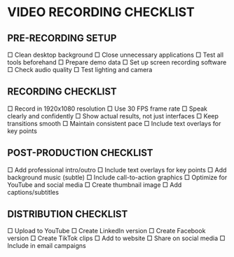 
# VIDEO RECORDING CHECKLIST

## PRE-RECORDING SETUP
□ Clean desktop background
□ Close unnecessary applications
□ Test all tools beforehand
□ Prepare demo data
□ Set up screen recording software
□ Check audio quality
□ Test lighting and camera

## RECORDING CHECKLIST
□ Record in 1920x1080 resolution
□ Use 30 FPS frame rate
□ Speak clearly and confidently
□ Show actual results, not just interfaces
□ Keep transitions smooth
□ Maintain consistent pace
□ Include text overlays for key points

## POST-PRODUCTION CHECKLIST
□ Add professional intro/outro
□ Include text overlays for key points
□ Add background music (subtle)
□ Include call-to-action graphics
□ Optimize for YouTube and social media
□ Create thumbnail image
□ Add captions/subtitles

## DISTRIBUTION CHECKLIST
□ Upload to YouTube
□ Create LinkedIn version
□ Create Facebook version
□ Create TikTok clips
□ Add to website
□ Share on social media
□ Include in email campaigns
